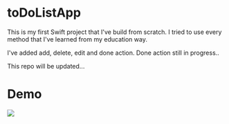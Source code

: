 # toDoListApp

This is my first Swift project that I've build from scratch. I tried to use every method that I've learned from my education way.

I've added add, delete, edit and done action. Done action still in progress..



This repo will be updated...



<h1> Demo </h1>

<img src="https://user-images.githubusercontent.com/79763515/173110069-ecb2c0c9-f259-4e09-a426-f798c751115c.gif" />

